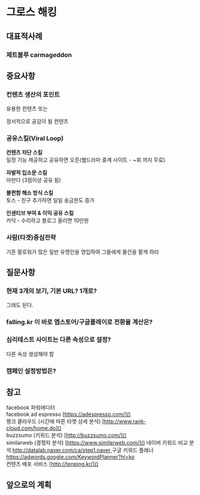 # 그로스 해킹
## 대표적사례
### 제트블루 carmageddon
## 중요사항

### 컨텐츠 생산의 포인트
유용한 컨텐츠 또는

정서적으로 공감이 될 컨텐츠

### 공유스킬(Viral Loop)
**컨텐츠 차단 스킬**  
일정 기능 제공하고 공유하면 오픈(웹드라마 중계 사이트 - ~회 까지 무료)  

**자발적 입소문 스킬**  
아만다 (3점이상 공유 됨)  

**불편함 해소 방식 스킬**  
토스 - 친구 추가하면 일일 송금한도 증가

**인센티브 부여 & 이익 공유 스킬**  
카닥 - 수리하고 블로그 올리면 10만원  

### 사람(타겟)중심전략
기존 팔로워가 많은 일반 유명인을 영입하여 그들에게 물건을 팔게 하라

## 질문사항

### 현재 3개의 보기, 기본 URL? 1개로?
그래도 된다.
### falling.kr 이 바로 앱스토어/구글플레이로 전환율 계산은?
### 심리테스트 사이트는 다른 속성으로 설정?
다른 속성 생성해야 함
### 캠페인 설정방법은?

## 참고
facebook 파워에디터  
facebook ad espresso [https://adespresso.com/]()  
랭크 클라우드 (시간에 따른 타켓 상세 분석) [http://www.rank-cloud.com/home.do]()  
buzzsumo (키워드 분석) [http://buzzsumo.com/]()  
similarweb (경쟁자 분석) [https://www.similarweb.com/]()
네이버 키워드 비교 분석 [http://datalab.naver.com/ca/step1.naver
]()
구글 키워드 플래너 [https://adwords.google.com/KeywordPlanner?hl=ko
]()  
컨텐츠 배포 서비스 [http://tenping.kr/]()
## 앞으로의 계획
